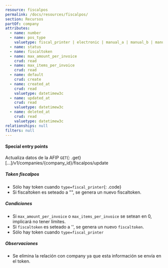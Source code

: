 ```yaml
---
resource: fiscalpos
permalink: /docs/resources/fiscalpos/
section: Recursos
partOf: company
attributes:
  - name: number
  - name: pos_type
    valuetype: fiscal_printer | electronic | manual_a | manual_b | manual_c | manual_e
  - name: status
  - name: fiscaltoken
  - name: max_amount_per_invoice
    crud: read
  - name: max_items_per_invoice
    crud: read
  - name: default
    crud: create
  - name: created_at
    crud: read
    valuetype: datetimew3c
  - name: updated_at
    crud: read
    valuetype: datetimew3c
  - name: deleted_at
    crud: read
    valuetype: datetimew3c
relationships: null
filters: null
---
```


#### Special entry points

Actualiza datos de la AFIP
`GET`{: .get} [...]/v1/companies/{company_id}/fiscalpos/update

##### Token fiscalpos

- Sólo hay token cuando `type=fiscal_printer`{: .code}
- Si fiscaltoken es seteado a "", se genera un nuevo fiscaltoken.

##### Condiciones

- Si `max_amount_per_invoice` o `max_items_per_invoice` se setean en 0, implicará no tener límites.
- Si `fiscaltoken` es seteado a '', se genera un nuevo `fiscaltoken`.
- Sólo hay token cuando `type=fiscal_printer`

##### Observaciones

- Se elimina la relación con company ya que esta información se envía en el token.
